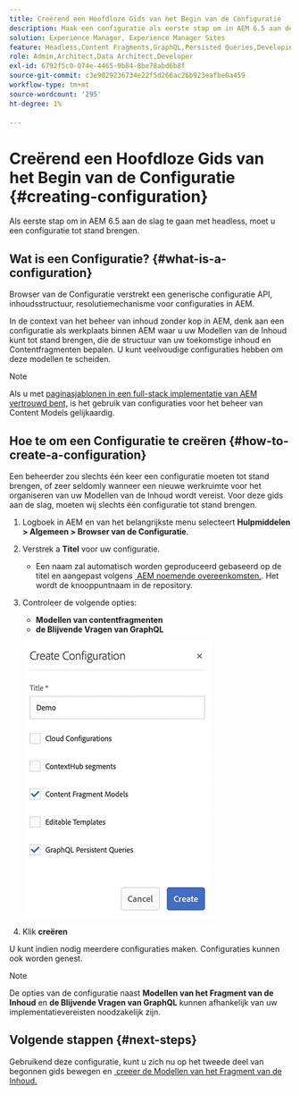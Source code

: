 ```yaml
---
title: Creërend een Hoofdloze Gids van het Begin van de Configuratie
description: Maak een configuratie als eerste stap om in AEM 6.5 aan de slag te gaan met headless.
solution: Experience Manager, Experience Manager Sites
feature: Headless,Content Fragments,GraphQL,Persisted Queries,Developing
role: Admin,Architect,Data Architect,Developer
exl-id: 6792f5c0-074e-4465-9b84-8be78abd6b8f
source-git-commit: c3e9029236734e22f5d266ac26b923eafbe0a459
workflow-type: tm+mt
source-wordcount: '295'
ht-degree: 1%

---
```


# Creërend een Hoofdloze Gids van het Begin van de Configuratie {#creating-configuration}

Als eerste stap om in AEM 6.5 aan de slag te gaan met headless, moet u een configuratie tot stand brengen.

## Wat is een Configuratie? {#what-is-a-configuration}

Browser van de Configuratie verstrekt een generische configuratie API, inhoudsstructuur, resolutiemechanisme voor configuraties in AEM.

In de context van het beheer van inhoud zonder kop in AEM, denk aan een configuratie als werkplaats binnen AEM waar u uw Modellen van de Inhoud kunt tot stand brengen, die de structuur van uw toekomstige inhoud en Contentfragmenten bepalen. U kunt veelvoudige configuraties hebben om deze modellen te scheiden.

>[!NOTE]
>
>Als u met [&#x200B; paginasjablonen in een full-stack implementatie van AEM vertrouwd bent, &#x200B;](/help/sites-authoring/templates.md) is het gebruik van configuraties voor het beheer van Content Models gelijkaardig.

## Hoe te om een Configuratie te creëren {#how-to-create-a-configuration}

Een beheerder zou slechts één keer een configuratie moeten tot stand brengen, of zeer seldomly wanneer een nieuwe werkruimte voor het organiseren van uw Modellen van de Inhoud wordt vereist. Voor deze gids aan de slag, moeten wij slechts één configuratie tot stand brengen.

1. Logboek in AEM en van het belangrijkste menu selecteert **Hulpmiddelen > Algemeen > Browser van de Configuratie**.
1. Verstrek a **Titel** voor uw configuratie.
   * Een naam zal automatisch worden geproduceerd gebaseerd op de titel en aangepast volgens [&#x200B; AEM noemende overeenkomsten.](/help/sites-developing/naming-conventions.md). Het wordt de knooppuntnaam in de repository.
1. Controleer de volgende opties:
   * **Modellen van contentfragmenten**
   * **de Blijvende Vragen van GraphQL**

   ![&#x200B; creeer Configuratie &#x200B;](assets/create-configuration.png)

1. Klik **creëren**

U kunt indien nodig meerdere configuraties maken. Configuraties kunnen ook worden genest.

>[!NOTE]
>
>De opties van de configuratie naast **Modellen van het Fragment van de Inhoud** en **de Blijvende Vragen van GraphQL** kunnen afhankelijk van uw implementatievereisten noodzakelijk zijn.

## Volgende stappen {#next-steps}

Gebruikend deze configuratie, kunt u zich nu op het tweede deel van begonnen gids bewegen en [&#x200B; creeer de Modellen van het Fragment van de Inhoud.](create-content-model.md)

<!--
>[!TIP]
>
>For complete details about the Configuration Browser, [see the Configuration Browser documentation.](/help/sites-developing/configurations.md)
-->

